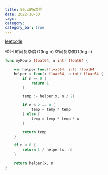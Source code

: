 ```yaml
---
title: 50.x的n次幂
date: 2022-10-30
tags:
category: 
category_bar: true
---
```


[leetcode](https://leetcode.cn/problems/powx-n/submissions/)

递归
时间复杂度 O(log n)
空间复杂度O(log n)
<!-- more -->
```Go
func myPow(x float64, n int) float64 {

    var helper func(float64, int) float64
    helper = func(x float64, n int) float64 {
        if n == 0 {
            return 1
        }

        temp := helper(x, n / 2)

        if n % 2 == 0 {
            temp = temp * temp
        } else {
            temp = temp * temp * x
        }

        return temp
    }

    if n < 0 {
        return 1 / helper(x, n)
    }
    
    return helper(x, n)    
}
```
